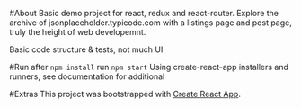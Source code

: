 #About
Basic demo project for react, redux and react-router.
Explore the archive of jsonplaceholder.typicode.com with a listings page and post page, truly the height of web developemnt.

Basic code structure & tests, not much UI

#Run
after `npm install` run `npm start`
Using create-react-app installers and runners, see documentation for additional

#Extras
This project was bootstrapped with [Create React App](https://github.com/facebookincubator/create-react-app).